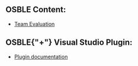 ## OSBLE Content:
* [Team Evaluation](Team-Evaluation)

## OSBLE{"+"} Visual Studio Plugin:
* [Plugin documentation](VS-Plugin)


